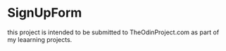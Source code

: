 # SignUpForm

this project is intended to be submitted to TheOdinProject.com as part of my leaarning projects.
